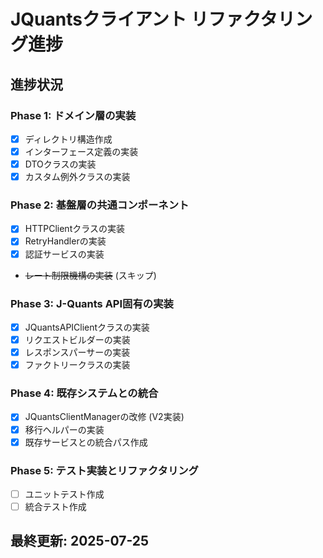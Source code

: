 # JQuantsクライアント リファクタリング進捗

## 進捗状況

### Phase 1: ドメイン層の実装
- [x] ディレクトリ構造作成
- [x] インターフェース定義の実装
- [x] DTOクラスの実装
- [x] カスタム例外クラスの実装

### Phase 2: 基盤層の共通コンポーネント
- [x] HTTPClientクラスの実装
- [x] RetryHandlerの実装
- [x] 認証サービスの実装
- ~~レート制限機構の実装~~ (スキップ)

### Phase 3: J-Quants API固有の実装
- [x] JQuantsAPIClientクラスの実装
- [x] リクエストビルダーの実装
- [x] レスポンスパーサーの実装
- [x] ファクトリークラスの実装

### Phase 4: 既存システムとの統合
- [x] JQuantsClientManagerの改修 (V2実装)
- [x] 移行ヘルパーの実装
- [x] 既存サービスとの統合パス作成

### Phase 5: テスト実装とリファクタリング
- [ ] ユニットテスト作成
- [ ] 統合テスト作成

## 最終更新: 2025-07-25